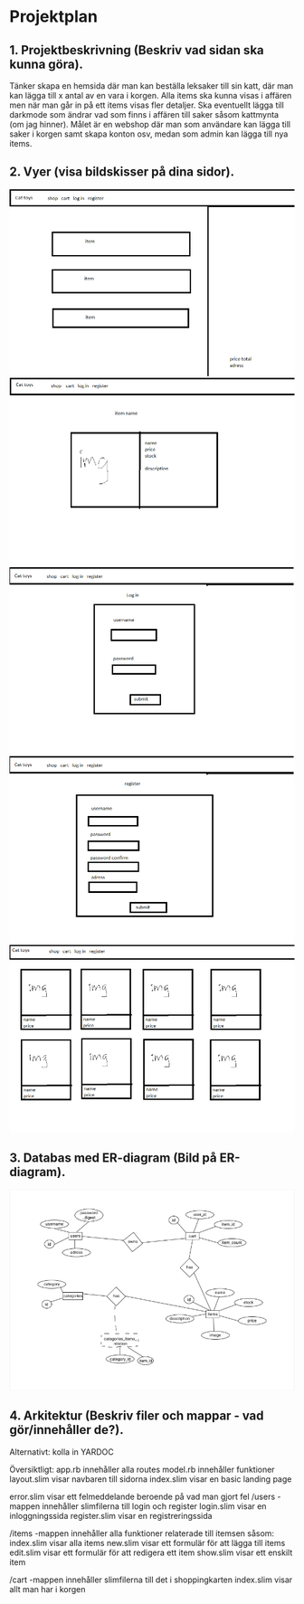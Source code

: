 # Projektplan

## 1. Projektbeskrivning (Beskriv vad sidan ska kunna göra).
Tänker skapa en hemsida där man kan beställa leksaker till sin katt, där man kan lägga till x antal av en vara i korgen. Alla items ska kunna visas i affären men när man går in på ett items visas fler detaljer. Ska eventuellt lägga till darkmode som ändrar vad som finns i affären till saker såsom kattmynta (om jag hinner). Målet är en webshop där man som användare kan lägga till saker i korgen samt skapa konton osv, medan som admin kan lägga till nya items. 


## 2. Vyer (visa bildskisser på dina sidor).
![begin](skisser/cartskiss.png)
![begin](skisser/itemskiss.png)
![begin](skisser/loginskiss.png)
![begin](skisser/registerskiss.png)
![begin](skisser/shopskiss.png)


## 3. Databas med ER-diagram (Bild på ER-diagram).
![begin](skisser/ER-diagramWebshop.png)


## 4. Arkitektur (Beskriv filer och mappar - vad gör/innehåller de?).
Alternativt: kolla in YARDOC

Översiktligt:
app.rb innehåller alla routes
model.rb innehåller funktioner
layout.slim visar navbaren till sidorna
index.slim visar en basic landing page

error.slim visar ett felmeddelande beroende på vad man gjort fel
/users -mappen innehåller slimfilerna till login och register
    login.slim visar en inloggningssida
    register.slim visar en registreringssida
    
/items -mappen innehåller alla funktioner relaterade till itemsen såsom:
    index.slim visar alla items
    new.slim visar ett formulär för att lägga till items
    edit.slim visar ett formulär för att redigera ett item
    show.slim visar ett enskilt item
    
/cart -mappen innehåller slimfilerna till det i shoppingkarten
    index.slim visar allt man har i korgen
